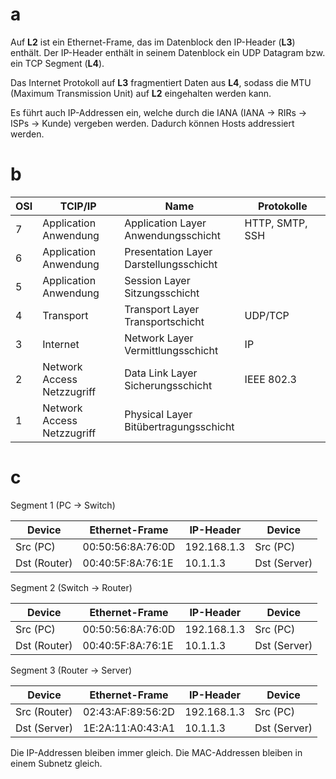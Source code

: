 # a

Auf **L2** ist ein Ethernet-Frame, das im Datenblock den IP-Header (**L3**) enthält. Der IP-Header enthält in seinem Datenblock ein UDP Datagram bzw. ein TCP Segment (**L4**).

Das Internet Protokoll auf **L3** fragmentiert Daten aus **L4**, sodass die MTU (Maximum Transmission Unit) auf **L2** eingehalten werden kann. 

Es führt auch IP-Addressen ein, welche durch die IANA (IANA $\to$ RIRs $\to$ ISPs $\to$ Kunde) vergeben werden. Dadurch können Hosts addressiert werden.

# b

| OSI | TCIP/IP | Name | Protokolle |
| ---- | ---- | ---- | ---- |
| 7 | Application<br>Anwendung | Application Layer<br>Anwendungsschicht | HTTP, SMTP, SSH |
| 6 | Application<br>Anwendung | Presentation Layer<br>Darstellungsschicht |  |
| 5 | Application<br>Anwendung | Session Layer<br>Sitzungsschicht |  |
| 4 | Transport | Transport Layer<br>Transportschicht | UDP/TCP |
| 3 | Internet | Network Layer<br>Vermittlungsschicht | IP |
| 2 | Network Access<br>Netzzugriff | Data Link Layer<br>Sicherungsschicht | IEEE 802.3 |
| 1 | Network Access<br>Netzzugriff | Physical Layer<br>Bitübertragungsschicht |  |

# c

Segment 1 (PC $\to$ Switch)

| Device | Ethernet-Frame | IP-Header | Device |
| ---- | ---- | ---- | ---- |
| Src (PC) | 00:50:56:8A:76:0D | 192.168.1.3 | Src (PC) |
| Dst (Router) | 00:40:5F:8A:76:1E | 10.1.1.3 | Dst (Server) |

Segment 2 (Switch $\to$ Router)

| Device | Ethernet-Frame | IP-Header | Device |
| ---- | ---- | ---- | ---- |
| Src (PC) | 00:50:56:8A:76:0D | 192.168.1.3 | Src (PC) |
| Dst (Router) | 00:40:5F:8A:76:1E | 10.1.1.3 | Dst (Server) |

Segment 3 (Router $\to$ Server)

| Device | Ethernet-Frame | IP-Header | Device |
| ---- | ---- | ---- | ---- |
| Src (Router) | 02:43:AF:89:56:2D | 192.168.1.3 | Src (PC) |
| Dst (Server) | 1E:2A:11:A0:43:A1 | 10.1.1.3 | Dst (Server) |

Die IP-Addressen bleiben immer gleich. Die MAC-Addressen bleiben in einem Subnetz gleich.